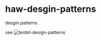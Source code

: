 # haw-desgin-patterns
desgin patterns

see ![tenbit-design-patterns](https://github.com/tenbit-basic/tenbit-design-patterns)
